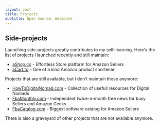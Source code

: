 ```yaml
---
layout: post
title: Projects
subtitle: Open Source, Websites
---
```



## Side-projects
Launching side-projects greatly contributes to my self-learning. Here's the list of projects I launched recently and still maintain:
- [aShop.co](https://www.ashop.co) - Effortless Store platform for Amazon Sellers 
- [aCart.to](https://www.acart.to) - One of a kind Amazon product shortener

Projects that are still available, but I don't maintain those anymore:
- [HowToDigitalNomad.com](http://www.howtodigitalnomad.com/) - Collection of usefull resources for Digital Nomads
- [FbaMonthly.com](https://www.fbamonthly.com) - Independent twice-a-month free news for busy Sellers and Amazon Geeks 
- [FbaCatalog.com](https://www.fbacatalog.com) - Biggest software catalog for Amazon Sellers

There is also a graveyard of other projects that are not available anymore.

